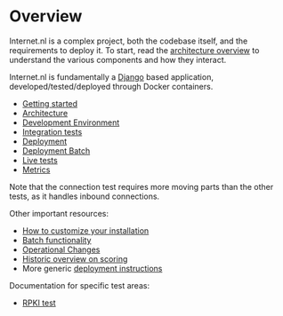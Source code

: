 # Overview

Internet.nl is a complex project, both the codebase itself, and the
requirements to deploy it.
To start, read the [architecture overview](architecture.md) to understand the
various components and how they interact.

Internet.nl is fundamentally a [Django](https://www.djangoproject.com/)
based application, developed/tested/deployed through Docker containers.

- [Getting started](Docker-getting-started.md)
- [Architecture](Docker-architecture.md)
- [Development Environment](Docker-development-environment.md)
- [Integration tests](Docker-integration-tests.md)
- [Deployment](Docker-deployment.md)
- [Deployment Batch](Docker-deployment-batch.md)
- [Live tests](Docker-live-tests.md)
- [Metrics](Docker-metrics.md)


Note that the connection test requires more moving parts than the other
tests, as it handles inbound connections.

Other important resources:

* [How to customize your installation](Customize.md)
* [Batch functionality](Batch.md)
* [Operational Changes](Operational%20Changes.md)
* [Historic overview on scoring](scores.md)
* More generic [deployment instructions](/Deployment.md)

Documentation for specific test areas:

* [RPKI test](rpki.md)

